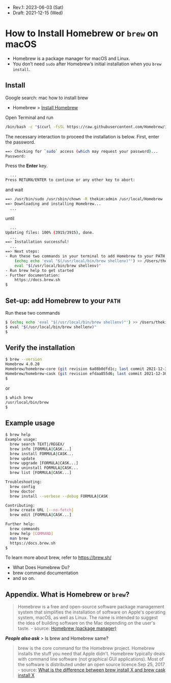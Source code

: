 * Rev.1: 2023-06-03 (Sat)
* Draft: 2021-12-15 (Wed)

# How to Install Homebrew or `brew` on macOS
* Homebrew is a package manager for macOS and Linux.
* You don’t need `sudo` after Homebrew’s initial installation when you `brew install`.

## Install
Google search: mac how to install brew
* Homebrew > [Install Homebrew](https://brew.sh/)

Open Terminal and run
```bash
/bin/bash -c "$(curl -fsSL https://raw.githubusercontent.com/Homebrew/install/HEAD/install.sh)"
```

The necessary interaction to proceed the installation is below.
First, enter the password.
```bash
==> Checking for `sudo` access (which may request your password)...
Password: 
```
Press the **Enter** key.
```bash
  ...
Press RETURN/ENTER to continue or any other key to abort:
```
and wait
```bash
==> /usr/bin/sudo /usr/sbin/chown -R thekim:admin /usr/local/Homebrew
==> Downloading and installing Homebrew...
  ...
```
until
```bash
  ...
Updating files: 100% (3915/3915), done.
  ...
==> Installation successful!
  ...
==> Next steps:
- Run these two commands in your terminal to add Homebrew to your PATH:
    (echo; echo 'eval "$(/usr/local/bin/brew shellenv)"') >> /Users/thekim/.bash_profile
    eval "$(/usr/local/bin/brew shellenv)"
- Run brew help to get started
- Further documentation:
    https://docs.brew.sh
$
```
## Set-up: add Homebrew to your `PATH`
Run these two commands
```bash
$ (echo; echo 'eval "$(/usr/local/bin/brew shellenv)"') >> /Users/thekim/.bash_profile
$ eval "$(/usr/local/bin/brew shellenv)"
$
```
## Verify the installation
```bash
$ brew --version
Homebrew 4.0.20
Homebrew/homebrew-core (git revision 6a08b0dfd1c; last commit 2021-12-30)
Homebrew/homebrew-cask (git revision efdaa855d6; last commit 2021-12-30)
$
```
or
```bash
$ which brew
/usr/local/bin/brew
$
```

## Example usage
```bash
$ brew help
Example usage:
  brew search TEXT|/REGEX/
  brew info [FORMULA|CASK...]
  brew install FORMULA|CASK...
  brew update
  brew upgrade [FORMULA|CASK...]
  brew uninstall FORMULA|CASK...
  brew list [FORMULA|CASK...]

Troubleshooting:
  brew config
  brew doctor
  brew install --verbose --debug FORMULA|CASK

Contributing:
  brew create URL [--no-fetch]
  brew edit [FORMULA|CASK...]

Further help:
  brew commands
  brew help [COMMAND]
  man brew
  https://docs.brew.sh
$
```
To learn more about brew, refer to https://brew.sh/
* What Does Homebrew Do?
* brew command documentation
* and so on.

## Appendix. What is Homebrew or `brew`?
> Homebrew is a free and open-source software package management system that simplifies the installation of software on Apple's operating system, macOS, as well as Linux. The name is intended to suggest the idea of building software on the Mac depending on the user's taste.
\- source: [Homebrew (package manager)](https://en.wikipedia.org/wiki/Homebrew_(package_manager))

***People also ask*** > Is brew and Homebrew same?
> brew is the core command for the Homebrew project. Homebrew installs the stuff you need that Apple didn't. Homebrew typically deals with command line software (not graphical GUI applications). Most of the software is distributed under an open source licence.Sep 25, 2017
\- source: [What is the difference between brew install X and brew cask install X](https://stackoverflow.com/questions/46403937/what-is-the-difference-between-brew-install-x-and-brew-cask-install-x#:~:text=brew%20is%20the%20core%20command%20for%20the%20Homebrew%20project.&text=Homebrew%20installs%20the%20stuff%20you,under%20an%20open%20source%20licence.)
